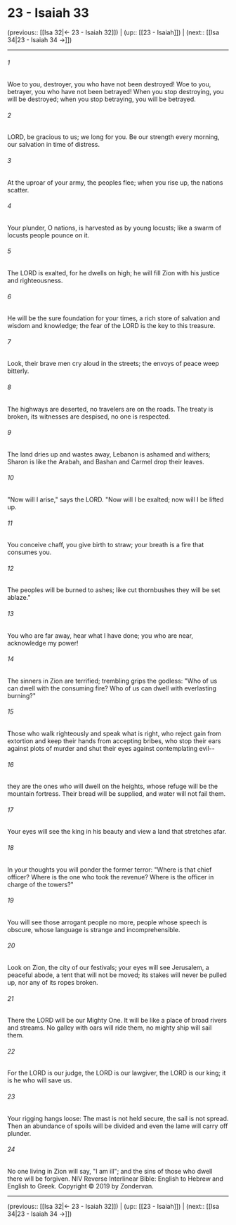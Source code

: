 # 23 - Isaiah 33

(previous:: [[Isa 32|← 23 - Isaiah 32]]) | (up:: [[23 - Isaiah]]) | (next:: [[Isa 34|23 - Isaiah 34 →]])

***


###### 1 
Woe to you, destroyer, you who have not been destroyed! Woe to you, betrayer, you who have not been betrayed! When you stop destroying, you will be destroyed; when you stop betraying, you will be betrayed. 

###### 2 
LORD, be gracious to us; we long for you. Be our strength every morning, our salvation in time of distress. 

###### 3 
At the uproar of your army, the peoples flee; when you rise up, the nations scatter. 

###### 4 
Your plunder, O nations, is harvested as by young locusts; like a swarm of locusts people pounce on it. 

###### 5 
The LORD is exalted, for he dwells on high; he will fill Zion with his justice and righteousness. 

###### 6 
He will be the sure foundation for your times, a rich store of salvation and wisdom and knowledge; the fear of the LORD is the key to this treasure. 

###### 7 
Look, their brave men cry aloud in the streets; the envoys of peace weep bitterly. 

###### 8 
The highways are deserted, no travelers are on the roads. The treaty is broken, its witnesses are despised, no one is respected. 

###### 9 
The land dries up and wastes away, Lebanon is ashamed and withers; Sharon is like the Arabah, and Bashan and Carmel drop their leaves. 

###### 10 
"Now will I arise," says the LORD. "Now will I be exalted; now will I be lifted up. 

###### 11 
You conceive chaff, you give birth to straw; your breath is a fire that consumes you. 

###### 12 
The peoples will be burned to ashes; like cut thornbushes they will be set ablaze." 

###### 13 
You who are far away, hear what I have done; you who are near, acknowledge my power! 

###### 14 
The sinners in Zion are terrified; trembling grips the godless: "Who of us can dwell with the consuming fire? Who of us can dwell with everlasting burning?" 

###### 15 
Those who walk righteously and speak what is right, who reject gain from extortion and keep their hands from accepting bribes, who stop their ears against plots of murder and shut their eyes against contemplating evil-- 

###### 16 
they are the ones who will dwell on the heights, whose refuge will be the mountain fortress. Their bread will be supplied, and water will not fail them. 

###### 17 
Your eyes will see the king in his beauty and view a land that stretches afar. 

###### 18 
In your thoughts you will ponder the former terror: "Where is that chief officer? Where is the one who took the revenue? Where is the officer in charge of the towers?" 

###### 19 
You will see those arrogant people no more, people whose speech is obscure, whose language is strange and incomprehensible. 

###### 20 
Look on Zion, the city of our festivals; your eyes will see Jerusalem, a peaceful abode, a tent that will not be moved; its stakes will never be pulled up, nor any of its ropes broken. 

###### 21 
There the LORD will be our Mighty One. It will be like a place of broad rivers and streams. No galley with oars will ride them, no mighty ship will sail them. 

###### 22 
For the LORD is our judge, the LORD is our lawgiver, the LORD is our king; it is he who will save us. 

###### 23 
Your rigging hangs loose: The mast is not held secure, the sail is not spread. Then an abundance of spoils will be divided and even the lame will carry off plunder. 

###### 24 
No one living in Zion will say, "I am ill"; and the sins of those who dwell there will be forgiven. NIV Reverse Interlinear Bible: English to Hebrew and English to Greek. Copyright © 2019 by Zondervan.

***

(previous:: [[Isa 32|← 23 - Isaiah 32]]) | (up:: [[23 - Isaiah]]) | (next:: [[Isa 34|23 - Isaiah 34 →]])
